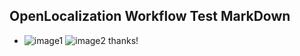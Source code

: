 ## OpenLocalization Workflow Test MarkDown
* ![image1](.\9c3c76b4-fbc4-4953-a576-7a525c8b1449.PNG)   ![image2](.\a93baaac-91bb-4b8a-bdeb-ac32b6c9c2c2.png) 
thanks!